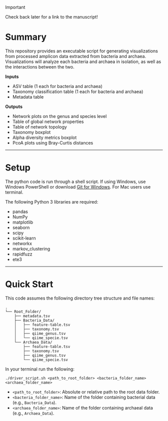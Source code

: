 > [!IMPORTANT]
> Check back later for a link to the manuscript!

# Summary
This repository provides an executable script for generating visualizations from processed amplicon data extracted from bacteria and archaea. Visualizations will analyze each bacteria and archaea in isolation, as well as the interactions between the two.

**Inputs**
- ASV table (1 each for bacteria and archaea)
- Taxonomy classification table (1 each for bacteria and archaea)
- Metadata table

**Outputs**
-  Network plots on the genus and species level
-  Table of global network properties
-  Table of network topology
-  Taxonomy boxplot
-  Alpha diversity metrics boxplot
-  PcoA plots using Bray-Curtis distances

---

# Setup
The python code is run through a shell script. If using Windows, use Windows PowerShell or download [Git for Windows](https://gitforwindows.org/). For Mac users use terminal.

The following Python 3 libraries are required:
- pandas
- NumPy
- matplotlib
- seaborn
- scipy
- scikit-learn
- networkx
- markov_clustering
- rapidfuzz
- ete3

---

# Quick Start
This code assumes the following directory tree structure and file names:
```
.
└── Root_Folder/
    ├── metadata.tsv
    ├── Bacteria_Data/
    │   ├── feature-table.tsv
    │   ├── taxonomy.tsv
    │   ├── qiime_genus.tsv
    │   └── qiime_specie.tsv
    └── Archaea_Data/
        ├── feature-table.tsv
        ├── taxonomy.tsv
        ├── qiime_genus.tsv
        └── qiime_specie.tsv
```

In your terminal run the following:

```./driver_script.sh <path_to_root_folder> <bacteria_folder_name> <archaea_folder_name> ```

- `<path_to_root_folder>`: Absolute or relative path to the root data folder.
- `<bacteria_folder_name>`: Name of the folder containing bacterial data (e.g., `Bacteria_Data`).
- `<archaea_folder_name>`: Name of the folder containing archaeal data (e.g., `Archaea_Data`).
